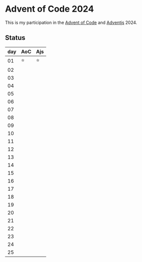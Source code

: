 # Advent of Code 2024

This is my participation in the [Advent of Code](https://adventofcode.com/2024)
and [Adventjs](https://adventjs.dev/es) 2024.

## Status

| day | AoC | Ajs |
| --- | --- | --- |
| 01  | ⭐  | ⭐  |
| 02  |     |     |
| 03  |     |     |
| 04  |     |     |
| 05  |     |     |
| 06  |     |     |
| 07  |     |     |
| 08  |     |     |
| 09  |     |     |
| 10  |     |     |
| 11  |     |     |
| 12  |     |     |
| 13  |     |     |
| 14  |     |     |
| 15  |     |     |
| 16  |     |     |
| 17  |     |     |
| 18  |     |     |
| 19  |     |     |
| 20  |     |     |
| 21  |     |     |
| 22  |     |     |
| 23  |     |     |
| 24  |     |     |
| 25  |     |     |
